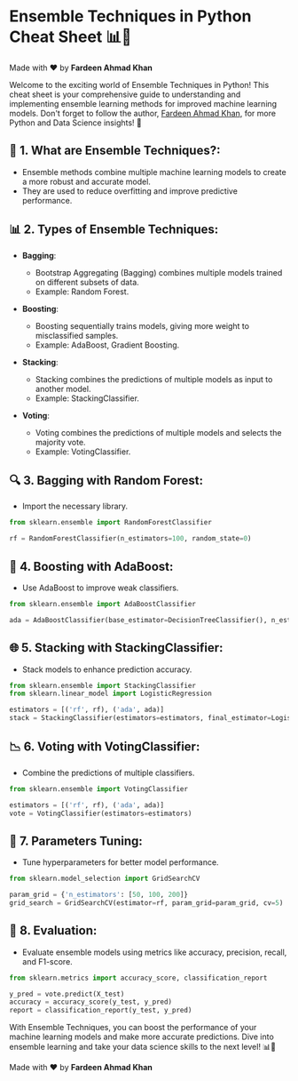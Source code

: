 # Ensemble Techniques in Python Cheat Sheet 📊🚀

Made with :heart: by **Fardeen Ahmad Khan**

Welcome to the exciting world of Ensemble Techniques in Python! This cheat sheet is your comprehensive guide to understanding and implementing ensemble learning methods for improved machine learning models. Don't forget to follow the author, [Fardeen Ahmad Khan](https://github.com/I-Fardeen), for more Python and Data Science insights! 🙌

## 🔑 **1. What are Ensemble Techniques?**:
   - Ensemble methods combine multiple machine learning models to create a more robust and accurate model.
   - They are used to reduce overfitting and improve predictive performance.

## 📊 **2. Types of Ensemble Techniques**:
   - **Bagging**:
     - Bootstrap Aggregating (Bagging) combines multiple models trained on different subsets of data.
     - Example: Random Forest.

   - **Boosting**:
     - Boosting sequentially trains models, giving more weight to misclassified samples.
     - Example: AdaBoost, Gradient Boosting.

   - **Stacking**:
     - Stacking combines the predictions of multiple models as input to another model.
     - Example: StackingClassifier.

   - **Voting**:
     - Voting combines the predictions of multiple models and selects the majority vote.
     - Example: VotingClassifier.

## 🔍 **3. Bagging with Random Forest**:
   - Import the necessary library.

   ```python
   from sklearn.ensemble import RandomForestClassifier

   rf = RandomForestClassifier(n_estimators=100, random_state=0)
   ```

## 🚀 **4. Boosting with AdaBoost**:
   - Use AdaBoost to improve weak classifiers.

   ```python
   from sklearn.ensemble import AdaBoostClassifier

   ada = AdaBoostClassifier(base_estimator=DecisionTreeClassifier(), n_estimators=50)
   ```

## 🌐 **5. Stacking with StackingClassifier**:
   - Stack models to enhance prediction accuracy.

   ```python
   from sklearn.ensemble import StackingClassifier
   from sklearn.linear_model import LogisticRegression

   estimators = [('rf', rf), ('ada', ada)]
   stack = StackingClassifier(estimators=estimators, final_estimator=LogisticRegression())
   ```

## 📉 **6. Voting with VotingClassifier**:
   - Combine the predictions of multiple classifiers.

   ```python
   from sklearn.ensemble import VotingClassifier

   estimators = [('rf', rf), ('ada', ada)]
   vote = VotingClassifier(estimators=estimators)
   ```

## 🔑 **7. Parameters Tuning**:
   - Tune hyperparameters for better model performance.

   ```python
   from sklearn.model_selection import GridSearchCV

   param_grid = {'n_estimators': [50, 100, 200]}
   grid_search = GridSearchCV(estimator=rf, param_grid=param_grid, cv=5)
   ```

## 🌟 **8. Evaluation**:
   - Evaluate ensemble models using metrics like accuracy, precision, recall, and F1-score.

   ```python
   from sklearn.metrics import accuracy_score, classification_report

   y_pred = vote.predict(X_test)
   accuracy = accuracy_score(y_test, y_pred)
   report = classification_report(y_test, y_pred)
   ```

With Ensemble Techniques, you can boost the performance of your machine learning models and make more accurate predictions. Dive into ensemble learning and take your data science skills to the next level! 📊🚀

Made with :heart: by **Fardeen Ahmad Khan**
